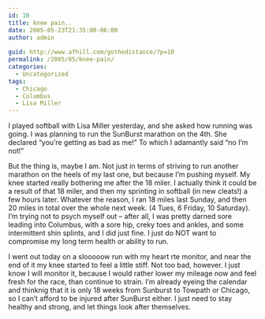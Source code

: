 ```yaml
---
id: 10
title: knee pain..
date: 2005-05-23T21:35:00-06:00
author: admin
  
guid: http://www.afhill.com/gothedistance/?p=10
permalink: /2005/05/knee-pain/
categories:
  - Uncategorized
tags:
  - Chicago
  - Columbus
  - Lisa Miller
---
```

I played softball with Lisa Miller yesterday, and she asked how running was going. I was planning to run the SunBurst marathon on the 4th. She declared &#8220;you&#8217;re getting as bad as me!&#8221; To which I adamantly said &#8220;no I&#8217;m not!&#8221; 

But the thing is, maybe I am. Not just in terms of striving to run another marathon on the heels of my last one, but because I&#8217;m pushing myself. My knee started really bothering me after the 18 miler. I actually think it could be a result of that 18 miler, and then my sprinting in softball (in new cleats!) a few hours later. Whatever the reason, I ran 18 miles last Sunday, and then 20 miles in total over the whole next week. (4 Tues, 6 Friday, 10 Saturday). I&#8217;m trying not to psych myself out &#8211; after all, I was pretty darned sore leading into Columbus, with a sore hip, creky toes and ankles, and some intermittent shin splints, and I did just fine. I just do NOT want to compromise my long term health or ability to run.

I went out today on a slooooow run with my heart rte monitor, and near the end of it my knee started to feel a little stiff. Not too bad, however. I just know I will monitor it, because I would rather lower my mileage now and feel fresh for the race, than continue to strain. I&#8217;m already eyeing the calendar and thinknig that it is only 18 weeks from Sunburst to Towpath or Chicago, so I can&#8217;t afford to be injured after SunBurst either. I just need to stay healthy and strong, and let things look after themselves.